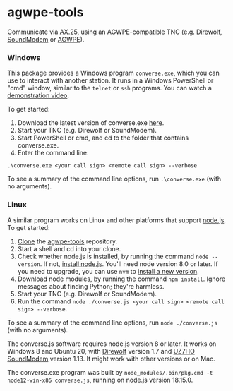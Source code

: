 # agwpe-tools
Communicate via [AX.25](https://www.tapr.org/pdf/AX25.2.2.pdf),
using an AGWPE-compatible TNC (e.g.
[Direwolf](https://github.com/wb2osz/direwolf),
[SoundModem](http://uz7.ho.ua/packetradio.htm) or
[AGWPE](https://www.sv2agw.com/downloads/)).

### Windows

This package provides a Windows program `converse.exe`,
which you can use to interact with another station.
It runs in a Windows PowerShell or "cmd" window, similar to the `telnet` or `ssh` programs.
You can watch a [demonstration video](https://youtu.be/lRvlnEeBrow/).

To get started:
1. Download the latest version of converse.exe
   [here](https://github.com/jmkristian/agwpe-tools/releases).
2. Start your TNC (e.g. Direwolf or SoundModem).
3. Start PowerShell or cmd, and cd to the folder that contains converse.exe.
4. Enter the command line:

`.\converse.exe <your call sign> <remote call sign> --verbose`

To see a summary of the command line options, run `.\converse.exe` (with no arguments).

### Linux

A similar program works on Linux and other platforms that support
[node.js](https://nodejs.org/en/download/).
To get started:

1. [Clone](https://www.techrepublic.com/article/how-to-clone-github-repository/)
   the [agwpe-tools](https://github.com/jmkristian/agwpe-tools) repository.
2. Start a shell and cd into your clone.
3. Check whether node.js is installed, by running the command `node --version`.
   If not, [install node.js](https://nodejs.org/en/download/).
   You'll need node version 8.0 or later.
   If you need to upgrade, you can use `nvm` to
   [install a new version](https://heynode.com/tutorial/install-nodejs-locally-nvm/).
4. Download node modules, by running the command `npm install`.
   Ignore messages about finding Python; they're harmless.
5. Start your TNC (e.g. Direwolf or SoundModem).
6. Run the command `node ./converse.js <your call sign> <remote call sign> --verbose`.

To see a summary of the command line options, run `node ./converse.js` (with no arguments).

The converse.js software requires node.js version 8 or later.
It works on Windows 8 and Ubuntu 20, with
[Direwolf](https://github.com/wb2osz/direwolf) version 1.7
and [UZ7HO SoundModem](http://uz7.ho.ua/packetradio.htm) version 1.13.
It might work with other versions or on Mac.

The converse.exe program was built by
`node_modules/.bin/pkg.cmd -t node12-win-x86 converse.js`,
running on node.js version 18.15.0.

